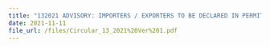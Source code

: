 ```yaml
---
title: "132021 ADVISORY: IMPORTERS / EXPORTERS TO BE DECLARED IN PERMIT APPLICATIONS"
date: 2021-11-11
file_url: /files/Circular_13_2021%20Ver%201.pdf
---
```






